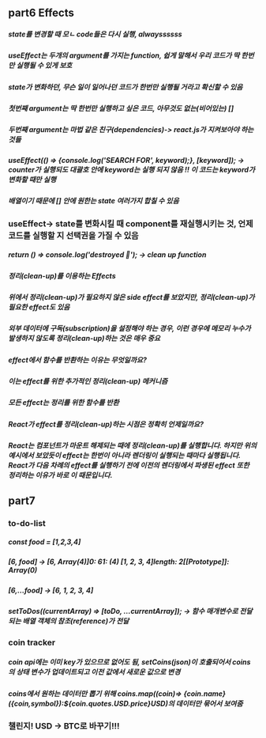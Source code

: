 ## part6 Effects

##### state를 변경할 때 모ㄴ code들은 다시 실행, alwayssssss

##### useEffect는 두개의 argument를 가지는 function, 쉽게 말해서 우리 코드가 딱 한번만 실행될 수 있게 보호

##### state가 변화하던, 무슨 일이 일어나던 코드가 한번만 실행될 거라고 확신할 수 있음

##### 첫번째 argument는 딱 한번만 실행하고 싶은 코드, 아무것도 없는(비어있는) []

##### 두번째 argument는 마법 같은 친구(dependencies)-> react.js가 지켜보아야 하는 것들

##### useEffect(() => {console.log('SEARCH FOR', keyword);}, [keyword]); -> counter가 실행되도 대괄호 안에 keyword는 실행 되지 않음 !! 이 코드는 keyword가 변화할 때만 실행

##### 배열이기 때문에 [] 안에 원한는 state 여러가지 합칠 수 있음

### useEffect-> state를 변화시킬 때 component를 재실행시키는 것, 언제 코드를 실행할 지 선택권을 가질 수 있음

##### return () => console.log('destroyed 🥲'); -> clean up function

##### 정리(clean-up)를 이용하는 Effects

##### 위에서 정리(clean-up)가 필요하지 않은 side effect를 보았지만, 정리(clean-up)가 필요한 effect도 있음

##### 외부 데이터에 구독(subscription)을 설정해야 하는 경우, 이런 경우에 메모리 누수가 발생하지 않도록 정리(clean-up)하는 것은 매우 중요

##### effect에서 함수를 반환하는 이유는 무엇일까요?

##### 이는 effect를 위한 추가적인 정리(clean-up) 메커니즘

##### 모든 effect는 정리를 위한 함수를 반환

##### React가 effect를 정리(clean-up)하는 시점은 정확히 언제일까요?

##### React는 컴포넌트가 마운트 해제되는 때에 정리(clean-up)를 실행합니다. 하지만 위의 예시에서 보았듯이 effect는 한번이 아니라 렌더링이 실행되는 때마다 실행됩니다. React가 다음 차례의 effect를 실행하기 전에 이전의 렌더링에서 파생된 effect 또한 정리하는 이유가 바로 이 때문입니다.

## part7

### to-do-list

##### const food = [1,2,3,4]

##### [6, food] -> [6, Array(4)]0: 61: (4) [1, 2, 3, 4]length: 2[[Prototype]]: Array(0)

##### [6,...food] -> [6, 1, 2, 3, 4]

##### setToDos((currentArray) => [toDo, ...currentArray]); -> 함수 매개변수로 전달되는 배열 객체의 참조(reference)가 전달

### coin tracker 
##### coin api에는 이미 key가 있으므로 없어도 됨, setCoins(json)이 호출되어서 coins의 상태 변수가 업데이트되고 이전 값에서 새로운 값으로 변경
##### coins에서 원하는 데이터만 뽑기 위해 coins.map((coin)=> {coin.name} ({coin,symbol}):${coin.quotes.USD.price}USD)의 데이터만 묶어서 보여줌 
### 챌린지! USD -> BTC로 바꾸기!!! 

